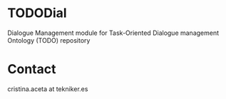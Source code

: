 # TODODial
Dialogue Management module for Task-Oriented Dialogue management Ontology (TODO) repository

# Contact
cristina.aceta at tekniker.es